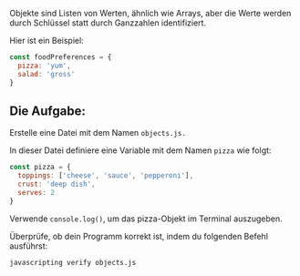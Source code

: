 Objekte sind Listen von Werten, ähnlich wie Arrays, aber die Werte werden durch Schlüssel statt durch Ganzzahlen identifiziert.

Hier ist ein Beispiel:

```js
const foodPreferences = {
  pizza: 'yum',
  salad: 'gross'
}
```

## Die Aufgabe:

Erstelle eine Datei mit dem Namen `objects.js.`

In dieser Datei definiere eine Variable mit dem Namen `pizza` wie folgt:

```js
const pizza = {
  toppings: ['cheese', 'sauce', 'pepperoni'],
  crust: 'deep dish',
  serves: 2
}
```

Verwende `console.log()`, um das pizza-Objekt im Terminal auszugeben.

Überprüfe, ob dein Programm korrekt ist, indem du folgenden Befehl ausführst:

```bash
javascripting verify objects.js
```
